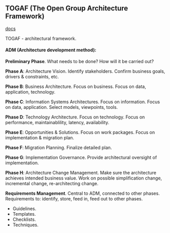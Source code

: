 TOGAF (The Open Group Architecture Framework)
-

[docs](https://www.opengroup.org/togaf)

TOGAF - architectural framework.

#### ADM (Architecture development method):

**Preliminary Phase**.
What needs to be done? How will it be carried out?

**Phase A**: Architecture Vision.
Identify stakeholders.
Confirm business goals, drivers & constraints, etc.

**Phase B**: Business Architecture.
Focus on business.
Focus on data, application, technology.

**Phase C**: Information Systems Architectures.
Focus on information.
Focus on data, application.
Select models, viewpoints, tools.

**Phase D**: Technology Architecture.
Focus on technology.
Focus on performance, maintainablility, latency, availability.

**Phase E**: Opportunities & Solutions.
Focus on work packages.
Focus on implementation & migration plan.

**Phase F**: Migration Planning.
Finalize detailed plan.

**Phase G**: Implementation Governance.
Provide architectural oversight of implementation.

**Phase H**: Architecture Change Management.
Make sure the architecture achieves intended business value.
Work on possible simplification change, incremental change, re-architecting change.

**Requirements Management**.
Central to ADM, connected to other phases.
Requirements to: identify, store, feed in, feed out to other phases.

* Guidelines.
* Templates.
* Checklists.
* Techniques.
